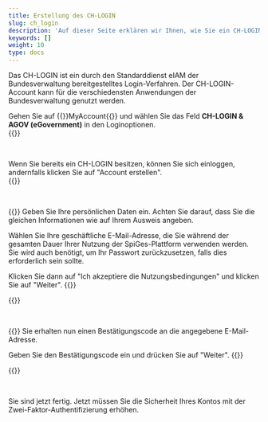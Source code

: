```yaml
---
title: Erstellung des CH-LOGIN
slug: ch_login
description: 'Auf dieser Seite erklären wir Ihnen, wie Sie ein CH-LOGIN einrichten, ein Konto, mit dem Sie sich bei eIAM anmelden können.'
keywords: []
weight: 10
type: docs
---
```


Das CH-LOGIN ist ein durch den Standarddienst eIAM der Bundesverwaltung bereitgestelltes Login-Verfahren. Der CH-LOGIN-Account kann für die verschiedensten Anwendungen der Bundesverwaltung genutzt werden.

<div class="two_column">

<div class="left_col">
<!-- First column content goes here -->
Gehen Sie auf {{<link url="https://www.myaccount.eiam.admin.ch/" newTab="true">}}MyAccount{{</link>}} und wählen Sie das Feld <strong>CH-LOGIN & AGOV (eGovernment)</strong> in den Loginoptionen.
</div>

<div class="right_col">
<!-- Second column content goes here -->
{{<insertImage image="ch_login_wahlen.png" description="Choix connexion" class="edge max-w-90">}}
</div>

</div>

&nbsp;

<!-- Deuxième paire de colonnes -->

<div class="two_column">

<div class="left_col">
<!-- First column content goes here -->
Wenn Sie bereits ein CH-LOGIN besitzen, können Sie sich einloggen, andernfalls klicken Sie auf "Account erstellen".
</div>

<div class="right_col">
<!-- Second column content goes here -->
{{<insertImage image="konto_erstellen.png" description="Choix connexion" class="edge max-w-90">}}
</div>

</div>

&nbsp;
<!-- 3eme paire de colonnes -->

<div class="two_column">

<div class="left_col">
<!-- First column content goes here -->
{{<markdown>}}
Geben Sie Ihre persönlichen Daten ein. Achten Sie darauf, dass Sie die gleichen Informationen wie auf Ihrem Ausweis angeben.

Wählen Sie Ihre geschäftliche E-Mail-Adresse, die Sie während der gesamten Dauer Ihrer Nutzung der SpiGes-Plattform verwenden werden. Sie wird auch benötigt, um Ihr Passwort zurückzusetzen, falls dies erforderlich sein sollte.

Klicken Sie dann auf "Ich akzeptiere die Nutzungsbedingungen" und klicken Sie auf "Weiter".
{{</markdown>}}
</div>

<div class="right_col">
<!-- Second column content goes here -->
{{<insertImage image="personlichen_data.png" description="Choix connexion" class="edge max-w-90">}}
</div>

</div>

&nbsp;
<!-- 4eme paire de colonnes -->

<div class="two_column">

<div class="left_col">
<!-- First column content goes here -->
{{<markdown>}}
Sie erhalten nun einen Bestätigungscode an die angegebene E-Mail-Adresse.

Geben Sie den Bestätigungscode ein und drücken Sie auf "Weiter".
{{</markdown>}}
</div>

<div class="right_col">
<!-- Second column content goes here -->
{{<insertImage image="code_conf_de.png" description="Choix connexion" class="edge max-w-90">}}  
</div>

</div>

&nbsp;

Sie sind jetzt fertig. Jetzt müssen Sie die Sicherheit Ihres Kontos mit der Zwei-Faktor-Authentifizierung erhöhen.
